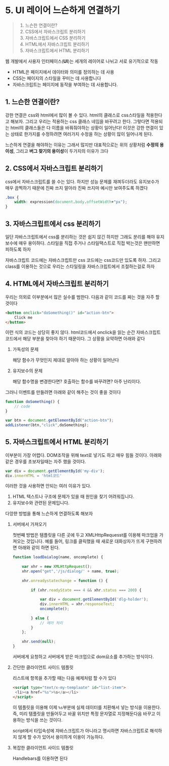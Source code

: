 # 5. UI 레이어 느슨하게 연결하기

> 1. 느슨한 연결이란?
> 2. CSS에서 자바스크립트 분리하기
> 3. 자바스크립트에서 CSS 분리하기
> 4. HTML에서 자바스크립트 분리하기
> 5. 자바스크립트에서 HTML 분리하기

웹 개발에서 사용자 인터페이스(**UI**)는 세개의 레이어로 나뉘고 서로 유기적으로 작동

- HTML은 페이지에서 데이터와 의미를 정의하는 데 사용
- CSS는 페이지의 스타일을 꾸미는 데 사용합니다
- 자바스크립트는 페이지에 동작을 부여하는 데 사용합니다.

## 1. 느슨한 연결이란?

강한 연결은 css와 html에서 많이 볼 수 있다. html의 클래스로 css스타일을 적용한다고 해보자. 그리고 우리는 적용하는 css 클래스 네임을 바꾸려고 한다. 그렇다면 적용되는 html의 클래스들은 다 이름을 바꿔줘야하는 상황이 일어난다! 이것은 강한 연결이 있는 상태로 한가지를 수정하려면 여러가지 수정을 하는 상황이 많이 일어나게 된다.

느슨하게 연결을 해야하는 이유는 그래서 많지만 대표적으로는 위의 상황처럼 **수정의 용이성**, 그리고 **버그 찾기의 용이성**이 두가지의 이유가 크다

## 2. CSS에서 자바스크립트 분리하기

css에서 자바스크립트를 쓸 수는 있다. 하지만 성능 문제를 재껴두더라도 유지보수가 매우 끔찍하기 때문에 진짜 쓰지 말아라 진짜 쓰지마 예시만 보여주도록 하겠다

```css
.box {
    width: expression(document.body.offsetWidth+"px");
}
```

## 3. 자바스크립트에서 css 분리하기

일단 자바스크립트에서 css를 분리하는 것은 쉽지 않긴 하지만 그래도 분리를 해야 유지보수에 매우 용이하다. 스타일을 직접 주거나 스타일택스트로 직접 박는것은 왠만하면 피하도록 하자

자바스크립트 코드에는 자바스크립트만 css 코드에는 css코드만 있도록 하자. 그리고 class를 이용하는 것으로 우리는 스타일링을 자바스크립트에서 조절하는걸로 하자

## 4. HTML에서 자바스크립트 분리하기

우리는 의외로 이부분에서 많은 실수를 범한다. 다음과 같이 코드를 짜는 것을 자주 할 것이다

```html
<button onclick="doSomething()" id="action-btn">
    Click me
</button>
```

이런 식의 코드는 상당히 좋지 않다. html코드에서 onclick을 읽는 순간 자바스크립트 코드에서 해당 부분을 찾아야 하기 때문이다. 그 상황을 요약하면 아래와 같다

1. 가독성의 문제

   해당 함수가 무엇인지 제대로 알아야 하는 상황이 일어난다

2. 유지보수의 문제

   해당 함수명을 변경한다면? 호출하는 함수를 바꾸려면? 아주 난리이다.

그러니 이벤트를 만들려면 아래와 같이 해주는 것이 좋을 것이다

```javascript
function doSomething() {
    // code
}

var btn = document.getElementById("action-btn");
addListener(btn,"click",doSomething);
```

## 5. 자바스크립트에서 HTML 분리하기

이부분이 가장 어렵다. DOM조작을 위해 text로 넣기도 하고 매우 힘들 것이다. 아래와 같은 경우를 초보자일때는 자주 했을 것이다.

```javascript
var div = document.getElementById('my-div');
div.innerHTML = 'html코드'
```

이러한 것을 사용하면 안되는 여러 이유가 있다.

1. HTML 텍스트나 구조에 문제가 있을 때 원인을 찾기 어려워집니다.
2. 유지보수와 관련된 문제입니다.

다앙햔 방법을 통해 느슨하게 연결하도록 해보자

1. 서버에서 가져오기

   첫번째 방법은 템플릿을 다른 곳에 두고 XMLHttpRequesst를 이용해 마크업을 가져오는 것입니다. 예를 들어, 링크를 클릭했을 때 새로운 대화상자가 뜨게 구현하려면 아래와 같이 하면 된다.

   ```javascript
   function loadDaialog(name, oncomplete) {
       
       var xhr = new XMLHttpRequest();
       xhr.open("get",'/js/dialog/' + name, true);
       
       xhr.onreadystatechange = function () {
           
           if (xhr.readyState === 4 && xhr.status === 200) {
               
               var div = document.getElementById('dlg-holder');
               div.innerHTML = xhr.responseText;
               oncomplete();
               
           } else {
               // 에러 처리
           }
       };
       
       xhr.send(null);
   }
   ```

   서버에게 요청하고 서버에게 받은 마크업으로 dom요소를 추가하는 방식이다.

2. 간단한 클라이언트 사이드 템플릿

   리스트에 항목을 추가할 때는 다음 예제처럼 할 수가 있다

   ```html
   <script type="text/x-my-templaate" id="list-item">
   	<li><a href="%s">%s</a></li>
   </script>
   ```

   이 템플릿을 이용해 이제 `%s`부분에 실제 데이터를 치환해서 넣는 방식을 이용한다. 즉, 미리 템플릿을 만들어두고 바꿀 위치만 특정 문자열로 지정해둔다음 바꾸고 이용하는 방식을 쓰는 것이다.

   script에서 타입속성에 자바스크립트가 아니라고 명시하면 자바스크립트로 해석하지 않게 할 수가 있어서 용이하게 이용이 가능하다.

3. 복잡한 클라이언트 사이드 템플릿

   Handlebars를 이용하면 된다